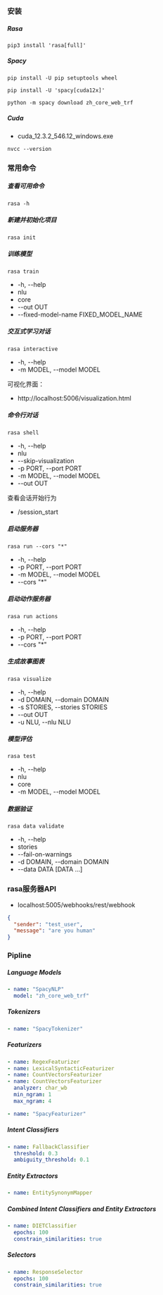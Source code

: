 ### 安装

##### Rasa

```shell
pip3 install 'rasa[full]'
```

##### Spacy

```shell
pip install -U pip setuptools wheel
```

```shell
pip install -U 'spacy[cuda12x]'
```

```shell
python -m spacy download zh_core_web_trf
```

##### Cuda

- cuda_12.3.2_546.12_windows.exe

```shell
nvcc --version
```

### 常用命令

##### 查看可用命令

```shell
rasa -h
```

##### 新建并初始化项目

```shell
rasa init
```

##### 训练模型

```shell
rasa train
```

- -h, --help
- nlu
- core
- --out OUT
- --fixed-model-name FIXED_MODEL_NAME

##### 交互式学习对话

```shell
rasa interactive
```

- -h, --help
- -m MODEL, --model MODEL

可视化界面：

- http://localhost:5006/visualization.html


##### 命令行对话

```shell
rasa shell
```

- -h, --help
- nlu
- --skip-visualization
- -p PORT, --port PORT
- -m MODEL, --model MODEL
- --out OUT

查看会话开始行为

- /session_start

##### 启动服务器

```shell
rasa run --cors "*"
```

- -h, --help
- -p PORT, --port PORT
- -m MODEL, --model MODEL
- --cors "*"

##### 启动动作服务器

```shell
rasa run actions
```

- -h, --help
- -p PORT, --port PORT
- --cors "*"

##### 生成故事图表

```shell
rasa visualize
```

- -h, --help
- -d DOMAIN, --domain DOMAIN
- -s STORIES, --stories STORIES
- --out OUT
- -u NLU, --nlu NLU

##### 模型评估

```shell
rasa test
```

- -h, --help
- nlu
- core
- -m MODEL, --model MODEL

##### 数据验证

```shell
rasa data validate
```

- -h, --help
- stories
- --fail-on-warnings
- -d DOMAIN, --domain DOMAIN
- --data DATA [DATA ...]

### rasa服务器API

- localhost:5005/webhooks/rest/webhook

```json
{
  "sender": "test_user",
  "message": "are you human"
}
```

### Pipline

##### Language Models

```yaml
- name: "SpacyNLP"
  model: "zh_core_web_trf"
```

##### Tokenizers

```yaml
- name: "SpacyTokenizer"
```

##### Featurizers

```yaml
- name: RegexFeaturizer
- name: LexicalSyntacticFeaturizer
- name: CountVectorsFeaturizer
- name: CountVectorsFeaturizer
  analyzer: char_wb
  min_ngram: 1
  max_ngram: 4
```

```yaml
- name: "SpacyFeaturizer"
```

##### Intent Classifiers

```yaml
- name: FallbackClassifier
  threshold: 0.3
  ambiguity_threshold: 0.1
```

##### Entity Extractors

```yaml
- name: EntitySynonymMapper
```

##### Combined Intent Classifiers and Entity Extractors

```yaml
- name: DIETClassifier
  epochs: 100
  constrain_similarities: true
```

##### Selectors

```yaml
- name: ResponseSelector
  epochs: 100
  constrain_similarities: true
```

